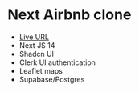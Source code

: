 # Next Airbnb clone

- [Live URL](https://next-airbnb-clone-jade.vercel.app/)
- Next JS 14
- Shadcn UI
- Clerk UI authentication
- Leaflet maps
- Supabase/Postgres
